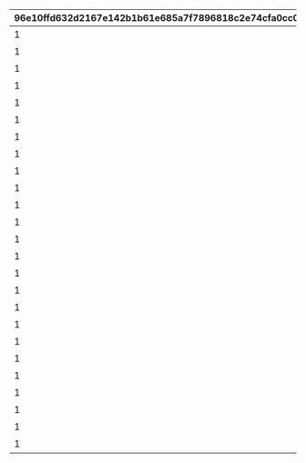 |96e10ffd632d2167e142b1b61e685a7f7896818c2e74cfa0cc0aff5367146b64|e113324af8eadcf3c47aa8fb7f2a1290dbd620072307aa08f2cb88adfd5f9aba|073413813ff67bb4c93f9a3e8a15ff5b01ae659016ff84ec53c3460c5c0ce767|0e52565471e68968d67bc9e5741110f64e359365eb5d28ae1daa083d013162da|4c89c9f15612b69df5a651ca2b6b0afa60e2105d7eeeadf324548337ad7e8aaf|9b043688855a020dfbdc0fc04b8086ac7a695fd8ea548580515948c01f733da1|55d1a8034ae43d8d37e7686b64ddac3814b43a957d41aaa755efa03ef024ada1|1673968266bf8c27b93ed82c5a1437948b4f00ad67c9ed183968719bd1f5bbd6|
| --- | --- | --- | --- | --- | --- | --- | --- |
|1|ガーゴイル（EASY）をクリアしよう|70000|110001|111|90110001|0|110001|
|1|ガーゴイル（NORMAL）をクリアしよう|70000|110002|112|90110002|0|110001|
|1|ガーゴイル（HARD）をクリアしよう|70000|110003|113|90110003|0|110001|
|1|ガーゴイル（VERY HARD）をクリアしよう|70000|110004|114|90110004|0|110001|
|1|ガーゴイル（EXTREME）をクリアしよう|70000|110005|115|90110005|0|110001|
|1|マグスガーゴイル（EASY）をクリアしよう|70000|120001|121|90120001|0|110001|
|1|マグスガーゴイル（NORMAL）をクリアしよう|70000|120002|122|90120002|0|110001|
|1|マグスガーゴイル（HARD）をクリアしよう|70000|120003|123|90120003|0|110001|
|1|マグスガーゴイル（VERY HARD）をクリアしよう|70000|120004|124|90120004|0|110001|
|1|マグスガーゴイル（EXTREME）をクリアしよう|70000|120005|125|90120005|0|110001|
|1|ガードガーゴイル（EASY）をクリアしよう|70000|130001|131|90130001|0|110001|
|1|ガードガーゴイル（NORMAL）をクリアしよう|70000|130002|132|90130002|0|110001|
|1|ガードガーゴイル（HARD）をクリアしよう|70000|130003|133|90130003|0|110001|
|1|ガードガーゴイル（VERY HARD）をクリアしよう|70000|130004|134|90130004|0|110001|
|1|ガードガーゴイル（EXTREME）をクリアしよう|70000|130005|135|90130005|0|110001|
|1|ガーゴイル・バースト（EASY）をクリアしよう|70000|140001|141|90140001|0|110001|
|1|ガーゴイル・バースト（NORMAL）をクリアしよう|70000|140002|142|90140002|0|110001|
|1|ガーゴイル・バースト（HARD）をクリアしよう|70000|140003|143|90140003|0|110001|
|1|ガーゴイル・バースト（VERY HARD）をクリアしよう|70000|140004|144|90140004|0|110001|
|1|ガーゴイル・バースト（EXTREME）をクリアしよう|70000|140005|145|90140005|0|110001|
|1|ガーゴイル・マギ（EASY）をクリアしよう|70000|150001|151|90150001|0|110001|
|1|ガーゴイル・マギ（NORMAL）をクリアしよう|70000|150002|152|90150002|0|110001|
|1|ガーゴイル・マギ（HARD）をクリアしよう|70000|150003|153|90150003|0|110001|
|1|ガーゴイル・マギ（VERY HARD）をクリアしよう|70000|150004|154|90150004|0|110001|
|1|ガーゴイル・マギ（EXTREME）をクリアしよう|70000|150005|155|90150005|0|110001|